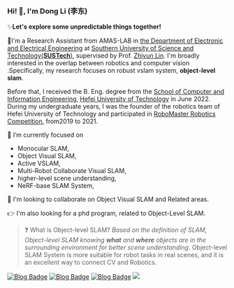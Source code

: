 ### Hi! 👏, I'm Dong Li (李东)

✨**Let's explore some unpredictable things together!**

💼I'm a Research Assistant from AMAS-LAB in [the Department of Electronic and Electrical Engineering](https://eee.sustech.edu.cn/?lang=en)  at [Southern University of Science and Technology(**SUSTech**)](https://www.sustech.edu.cn/en/), supervised by Prof. [Zhiyun Lin](https://scholar.google.com/citations?user=ic9y2dIAAAAJ&hl=zh-CN&oi=ao). I'm broadly interested in the overlap between robotics and computer vision .Specifically, my research focuses on robust vslam system, **object-level slam**.

Before that, I received the B. Eng. degree from the [School of Computer and Information Engineering](http://ci.hfut.edu.cn/), [Hefei University of Technology](http://www.hfut.edu.cn/) in June 2022. During my undergraduate years, I was the founder of the robotics team of Hefei University of Technology and participated in [RoboMaster Robotics Competition](https://www.robomaster.com/en-US), from2019 to 2021.

🔭 I’m currently focused on

- Monocular SLAM, 
- Object Visual SLAM,
- Active VSLAM, 
- Multi-Robot Collaborate Visual SLAM,
- higher-level scene understanding,
- NeRF-base SLAM System, 

👯 I'm looking to collaborate on Object Visual SLAM and Related areas.

:point_right: I'm also looking for a phd program, related to Object-Level SLAM.

> :question: What is Object-level SLAM? *Based on the definition of SLAM, Object-level SLAM knowing **what** and **where** objects are in the surrounding environment for better scene understanding*. Object-level SLAM System is more suitable for robot tasks in real scenes, and it is an excellent way to connect CV and Robotics.

[![Blog Badge](https://img.shields.io/badge/Linkedin-Dong%20Li-brightgreen)](https://www.linkedin.com/in/dong-li-9796b2245/) [![Blog Badge](https://img.shields.io/badge/Gmail-lidong8421bcd%40gmail.com-orange)](mailto:lidong8421bcd@gmail.com) [![Blog Badge](https://img.shields.io/badge/zhihu-%E9%AB%98%E6%96%AF%E7%90%83-blue)](https://www.zhihu.com/people/li.dong) ![](https://img.shields.io/badge/WeChat-Gaussiansphere-brightgreen)







